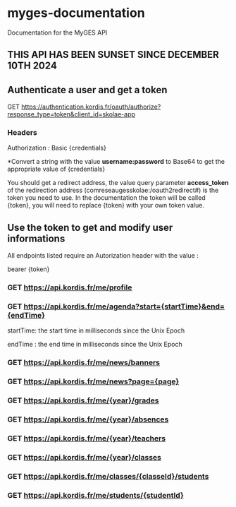 # myges-documentation
Documentation for the MyGES API

## THIS API HAS BEEN SUNSET SINCE DECEMBER 10TH 2024

## Authenticate a user and get a token
GET https://authentication.kordis.fr/oauth/authorize?response_type=token&client_id=skolae-app
### Headers
Authorization : Basic {credentials}

*Convert a string with the value <b>username:password</b> to Base64 to get the appropriate value of {credentials}

You should get a redirect address, the value query parameter <b>access_token</b> of the redirection address (comreseaugesskolae:/oauth2redirect#) is the token you need to use. In the documentation the token will be called {token}, you will need to replace {token} with your own token value.

## Use the token to get and modify user informations

All endpoints listed require an Autorization header with the value :

bearer {token}

### GET https://api.kordis.fr/me/profile

### GET https://api.kordis.fr/me/agenda?start={startTime}&end={endTime}

startTime: the start time in milliseconds since the Unix Epoch

endTime : the end time in milliseconds since the Unix Epoch

### GET https://api.kordis.fr/me/news/banners

### GET https://api.kordis.fr/me/news?page={page}

### GET https://api.kordis.fr/me/{year}/grades

### GET https://api.kordis.fr/me/{year}/absences

### GET https://api.kordis.fr/me/{year}/teachers

### GET https://api.kordis.fr/me/{year}/classes

### GET https://api.kordis.fr/me/classes/{classeId}/students

### GET https://api.kordis.fr/me/students/{studentId}

